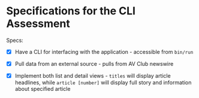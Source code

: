 # Specifications for the CLI Assessment

Specs:
- [x] Have a CLI for interfacing with the application - accessible from `bin/run`
- [x] Pull data from an external source - pulls from AV Club newswire
- [x] Implement both list and detail views - `titles` will display article headlines, while `article [number]` will display full story and information about specified article


